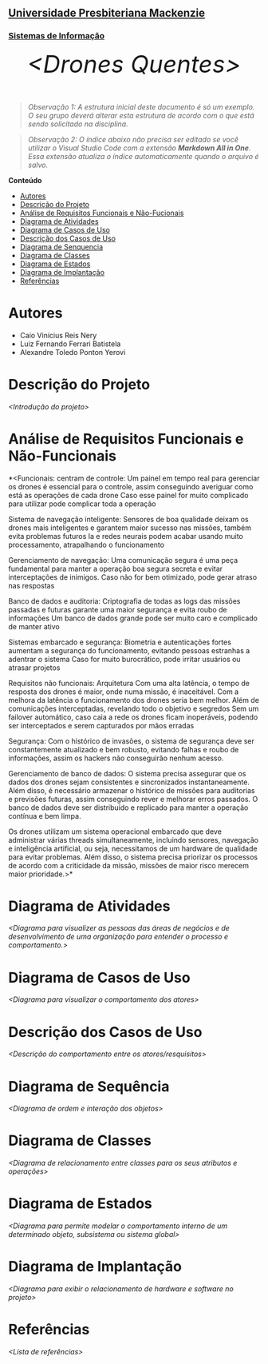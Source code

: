 <h2><a href= "https://www.mackenzie.br">Universidade Presbiteriana Mackenzie</a></h2>
<h3><a href= "https://www.mackenzie.br/graduacao/sao-paulo-higienopolis/sistemas-de-informacao">Sistemas de Informação</a></h3>


<font size="+12"><center>
*&lt;Drones Quentes&gt;*
</center></font>

>*Observação 1: A estrutura inicial deste documento é só um exemplo. O seu grupo deverá alterar esta estrutura de acordo com o que está sendo solicitado na disciplina.*

>*Observação 2: O índice abaixo não precisa ser editado se você utilizar o Visual Studio Code com a extensão **Markdown All in One**. Essa extensão atualiza o índice automaticamente quando o arquivo é salvo.*

**Conteúdo**

- [Autores](#nome-alunos)
- [Descrição do Projeto](#introdução-do-projeto)
- [Análise de Requisitos Funcionais e Não-Fucionais](#descrição-dos-requisitos)
- [Diagrama de Atividades](#diagrama-de-atividades) 
- [Diagrama de Casos de Uso](#diagrama-de-comportamento-atores)
- [Descrição dos Casos de Uso](#descrição-das-funcões)
- [Diagrama de Senquencia](#diagrama-de-ordem-interações)
- [Diagrama de Classes](#diagrama-orientado-objetos)
- [Diagrama de Estados](#diagrama-estrutura-componente)
- [Diagrama de Implantação](#diagrama-de-hardware-software)
- [Referências](#referências)


# Autores

* Caio Vinícius Reis Nery
* Luiz Fernando Ferrari Batistela
* Alexandre Toledo Ponton Yerovi

# Descrição do Projeto

*&lt;Introdução do projeto&gt;*

# Análise de Requisitos Funcionais e Não-Funcionais
*&lt;Funcionais:
centram de controle: Um painel em tempo real para gerenciar os drones é essencial para o controle, assim conseguindo averiguar como está as operações de cada drone
Caso esse painel for muito complicado para utilizar pode complicar toda a operação 

Sistema de navegação inteligente:
Sensores de boa qualidade deixam os drones mais inteligentes e garantem maior sucesso nas missões, também evita problemas futuros 
Ia e redes neurais podem acabar usando muito processamento, atrapalhando o funcionamento 

Gerenciamento de navegação:
Uma comunicação segura é uma peça fundamental para manter a operação boa segura secreta e evitar interceptações de inimigos.
Caso não for bem otimizado, pode gerar atraso nas respostas

Banco de dados e auditoria:
Criptografia de todas as logs das missões passadas e futuras garante uma maior segurança e evita roubo de informações 
Um banco de dados grande pode ser muito caro e complicado de manter ativo

Sistemas embarcado e segurança:
Biometria e autenticações fortes aumentam a segurança do funcionamento, evitando pessoas estranhas a adentrar o sistema
Caso for muito burocrático, pode irritar usuários ou atrasar projetos


Requisitos não funcionais:
Arquitetura
Com uma alta latência, o tempo de resposta dos drones é maior, onde numa missão, é inaceitável. Com a melhora da latência o funcionamento dos drones seria bem melhor.
Além de comunicações interceptadas, revelando todo o objetivo e segredos
Sem um failover automático, caso caia a rede os drones ficam inoperáveis, podendo ser interceptados e serem capturados por mãos erradas

Segurança:
Com o histórico de invasões, o sistema de segurança deve ser constantemente atualizado e bem robusto, evitando falhas e roubo de informações, assim os hackers não conseguirão nenhum acesso.

Gerenciamento de banco de dados:
O sistema precisa assegurar que os dados dos drones sejam consistentes e sincronizados instantaneamente. Além disso, é necessário armazenar o histórico de missões para auditorias e previsões futuras, assim conseguindo rever e melhorar erros passados. O banco de dados deve ser distribuído e replicado para manter a operação contínua e bem limpa.

Os drones utilizam um sistema operacional embarcado que deve administrar várias threads simultaneamente, incluindo sensores, navegação e inteligência artificial, ou seja, necessitamos de um hardware de qualidade para evitar problemas. Além disso, o sistema precisa priorizar os processos de acordo com a criticidade da missão, missões de maior risco merecem maior prioridade.&gt;*

# Diagrama de Atividades

*&lt;Diagrama para visualizer as pessoas das áreas de negócios e de desenvolvimento de uma organização para entender o processo e comportamento.&gt;*

# Diagrama de Casos de Uso

*&lt;Diagrama para visualizar o comportamento dos atores&gt;*

# Descrição dos Casos de Uso

*&lt;Descrição do comportamento entre os atores/resquisitos&gt;*

# Diagrama de Sequência

*&lt;Diagrama de ordem e interação dos objetos&gt;*

# Diagrama de Classes

*&lt;Diagrama de relacionamento entre classes para os seus atributos e operações&gt;*

# Diagrama de Estados

*&lt;Diagrama para permite modelar o comportamento interno de um determinado objeto, subsistema ou sistema global&gt;*

# Diagrama de Implantação

*&lt;Diagrama para exibir o relacionamento de hardware e software no projeto&gt;*

# Referências

*&lt;Lista de referências&gt;*
